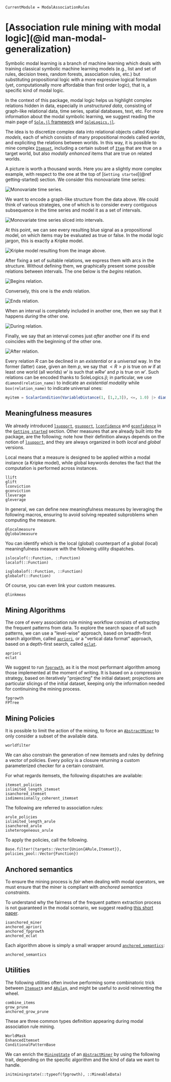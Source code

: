 ```@meta
CurrentModule = ModalAssociationRules
```

# [Association rule mining with modal logic](@id man-modal-generalization)

Symbolic modal learning is a branch of machine learning which deals with training classical symbolic machine learning models (e.g., list and set of rules, decision trees, random forests, association rules, etc.) but substituting propositional logic with a more expressive logical formalism (yet, computationally more affordable than first order logic), that is, a specific kind of modal logic.

In the context of this package, modal logic helps us highlight complex relations hidden in data, especially in *unstructured data*, consisting of graph-like relational data, time series, spatial databases, text, etc. For more information about the modal symbolic learning, we suggest reading the main page of [`Sole.jl` framework](https://github.com/aclai-lab/Sole.jl) and [`SoleLogics.jl`](https://github.com/aclai-lab/SoleLogics.jl).

The idea is to discretize complex data into relational objects called *Kripke models*, each of which consists of many propositional models called *worlds*, and expliciting the relations between worlds. In this way, it is possible to mine complex [`Itemset`](@ref), including a certain subset of [`Item`](@ref) that are true on a target world, but also *modally enhanced* items that are true on related worlds.

A picture is worth a thousand words. Here you are a slightly more complex example, with respect to the one at the top of [`Getting started`](@ref getting-started) section. We consider this monovariate time series:

![Monovariate time series.](assets/figures/natops-signals/logiset/original-ts.png)

We want to encode a graph-like structure from the data above. We could think of various strategies, one of which is to consider every contiguous subsequence in the time series and model it as a set of intervals.

![Monovariate time series sliced into intervals.](assets/figures/natops-signals/logiset/logiset-signals.png)

At this point, we can see every resulting blue signal as a propositional model, on which items may be evaluated as true or false. In the modal logic jargon, this is exactly a Kripke model.

![Kripke model resulting from the image above.](assets/figures/natops-signals/logiset/logiset-worlds.png)

After fixing a set of suitable relations, we express them with arcs in the structure. Without defining them, we graphically present some possible relations between intervals. The one below is the *begins* relation.

![Begins relation.](assets/figures/natops-signals/logiset/begins.png)

Conversely, this one is the *ends* relation.

![Ends relation.](assets/figures/natops-signals/logiset/ends.png)

When an interval is completely included in another one, then we say that it happens *during* the other one.

![During relation.](assets/figures/natops-signals/logiset/during.png)

Finally, we say that an interval comes just *after* another one if its end coincides with the beginning of the other one.

![After relation.](assets/figures/natops-signals/logiset/after.png)

Every relation $R$ can be declined in an *existential* or a *universal* way. In the former (latter) case, given an item $p$, we say that $<R>p$ is true on $w$ if at least one world (all worlds) $w'$ is such that $wRw'$ and $p$ is true on $w'$. Such relations can be encoded thanks to SoleLogics.jl; in particular, we use `diamond(relation_name)` to indicate an *existential modality* while `box(relation_name)` to indicate universal ones:

```julia
myitem = ScalarCondition(VariableDistance(1, [1,2,3]), <=, 1.0) |> diamond(IA_L)
```

## Meaningfulness measures 

We already introduced [`lsupport`](@ref), [`gsupport`](@ref), [`lconfidence`](@ref) and [`gconfidence`](@ref) in the [`Getting started`](#man-core) section. Other measures that are already built into the package, are the following; note how their definition always depends on the notion of [`lsupport`](@ref), and they are always organized in both *local* and *global* versions.

Local means that a measure is designed to be applied within a modal instance (a Kripke model), while global keywords denotes the fact that the computation is performed across instances.

```@docs
llift
glift
lconviction
gconviction
lleverage
gleverage
```

In general, we can define new meaningfulness measures by leveraging the following macros, ensuring to avoid solving repeated subproblems when computing the measure.

```@docs
@localmeasure
@globalmeasure
```

You can identify which is the local (global) counterpart of a global (local) meaningfulness measure with the following utility dispatches.

```@docs
islocalof(::Function, ::Function)
localof(::Function)

isglobalof(::Function, ::Function)
globalof(::Function)
```

Of course, you can even link your custom measures.

```@docs
@linkmeas
```

## Mining Algorithms

The core of every association rule mining workflow consists of extracting the frequent patterns from data. To explore the search space of all such patterns, we can use a "level-wise" approach, based on breadth-first search algorithm, called [`apriori`](@ref), or a "vertical data format" approach, based on a depth-first search, called [`eclat`](@ref).

```@docs
apriori
eclat
```

We suggest to run [`fpgrowth`](@ref), as it is the most performant algorithm among those implemented at the moment of writing. It is based on a compression strategy, based on iteratively "projecting" the initial dataset; projections are particular slicings of the initial dataset, keeping only the information needed for continuining the mining process.

```@docs
fpgrowth
FPTree
```

## Mining Policies

It is possible to limit the action of the mining, to force an [`AbstractMiner`](@ref) to only consider a subset of the available data.

```@docs
worldfilter
```

We can also constrain the generation of new itemsets and rules by defining a vector of policies.
Every policy is a closure returning a custom parameterized checker for a certain constraint.

For what regards itemsets, the following dispatches are available:

```@docs
itemset_policies
islimited_length_itemset
isanchored_itemset
isdimensionally_coherent_itemset
```

The following are referred to association rules:

```@docs
arule_policies
islimited_length_arule
isanchored_arule
isheterogeneous_arule
```

To apply the policies, call the following.

```@docs
Base.filter!(targets::Vector{Union{ARule,Itemset}}, policies_pool::Vector{Function})
```

## Anchored semantics

To ensure the mining process is *fair* when dealing with modal operators, we must ensure that the miner is compliant with *anchored semantics constraints*.

To understand why the fairness of the frequent pattern extraction process is not guaranteed in the modal scenario, we suggest reading [this short paper](assets/articles/time2025.pdf).

```@docs
isanchored_miner
anchored_apriori
anchored_fpgrowth
anchored_eclat
```

Each algorithm above is simply a small wrapper around [`anchored_semantics`](@ref):

```@docs
anchored_semantics
```

## Utilities

The following utilities often involve performing some combinatoric trick between [`Itemset`](@ref)s and [`ARule`](@ref)s, and might be useful to avoid reinventing the wheel.

```@docs
combine_items
grow_prune
anchored_grow_prune
```

These are three common types definition appearing during modal association rule mining.

```@docs
WorldMask
EnhancedItemset
ConditionalPatternBase
```

We can enrich the [`MiningState`](@ref) of an [`AbstractMiner`](@ref) by using the following trait, depending on the specific algorithm and the kind of data we want to handle.

```@docs
initminingstate(::typeof(fpgrowth), ::MineableData)
```